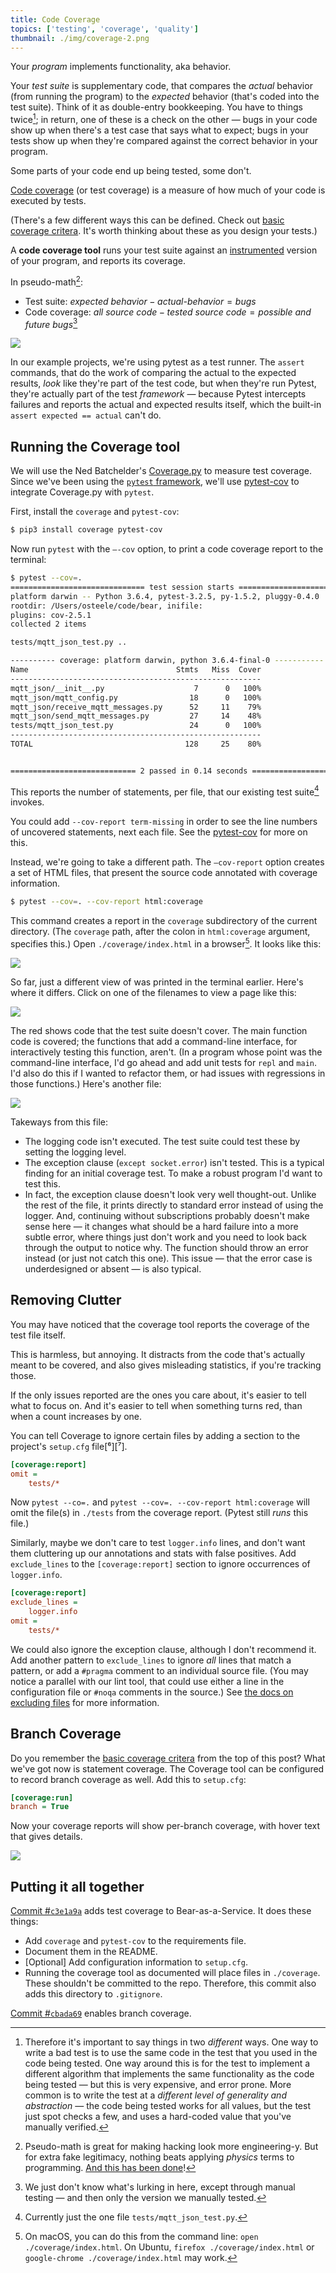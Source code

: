 ```yaml
---
title: Code Coverage
topics: ['testing', 'coverage', 'quality']
thumbnail: ./img/coverage-2.png
---
```


Your *program* implements functionality, aka behavior.

Your *test suite* is supplementary code, that compares the *actual* behavior (from running the program) to the *expected* behavior (that's coded into the test suite). Think of it as double-entry bookkeeping. You have to things twice[^1]; in return, one of these is a check on the other — bugs in your code show up when there's a test case that says what to expect; bugs in your tests show up when they're compared against the correct behavior in your program.

Some parts of your code end up being tested, some don't.

[Code coverage](https://en.wikipedia.org/wiki/Code_coverage) (or test coverage) is a measure of how much of your code is executed by tests.

(There's a few different ways this can be defined. Check out [basic coverage critera](https://en.wikipedia.org/wiki/Code_coverage#Basic_coverage_criteria). It's worth thinking about these as you design your tests.)

A **code coverage tool** runs your test suite against an [instrumented](https://en.wikipedia.org/wiki/Instrumentation_(computer_programming)) version of your program, and reports its coverage.

In pseudo-math[^2]:

* Test suite: $\textit{expected behavior} - \textit{actual-behavior} = \textit{bugs}$
* Code coverage: $\textit{all source code} - \textit{tested source code} = \textit{possible and future bugs}$[^3]

![](../img/code-coverage.png)

In our example projects, we're using pytest as a test runner. The `assert` commands, that do the work of comparing the actual to the expected results, *look* like they're part of the test code, but when they're run Pytest, they're actually part of the test *framework*  — because Pytest intercepts failures and reports the actual and expected results itself, which the built-in `assert expected == actual` can't do.

[^1]: Therefore it's important to say things in two *different* ways. One way to write a bad test is to use the same code in the test that you used in the code being tested. One way around this is for the test to implement a different algorithm that implements the same functionality as the code being tested — but this is very expensive, and error prone. More common is to write the test at a *different level of generality and abstraction* — the code being tested works for all values, but the test just spot checks a few, and uses a hard-coded value that you've manually verified.
[^2]: Pseudo-math is great for making hacking look more engineering-y. But for extra fake legitimacy, nothing beats applying *physics* terms to programming. [And this has been done](https://en.wikipedia.org/wiki/Heisenbug)!
[^3]: We just don't know what's lurking in here, except through manual testing — and then only the version we manually tested.

## Running the Coverage tool

We will use the Ned Batchelder's [Coverage.py](https://coverage.readthedocs.io/en/coverage-4.5/) to measure test coverage. Since we've been using the [`pytest` framework](https://docs.pytest.org/en/latest/), we'll use [pytest-cov](https://pypi.python.org/pypi/pytest-cov) to integrate Coverage.py with `pytest`.

First, install the `coverage` and `pytest-cov`:

```bash
$ pip3 install coverage pytest-cov
```

Now run `pytest` with the `—-cov` option, to print a code coverage report to the terminal:

```bash
$ pytest --cov=.
============================== test session starts ===============================
platform darwin -- Python 3.6.4, pytest-3.2.5, py-1.5.2, pluggy-0.4.0
rootdir: /Users/osteele/code/bear, inifile:
plugins: cov-2.5.1
collected 2 items

tests/mqtt_json_test.py ..

---------- coverage: platform darwin, python 3.6.4-final-0 -----------
Name                                 Stmts   Miss  Cover
--------------------------------------------------------
mqtt_json/__init__.py                    7      0   100%
mqtt_json/mqtt_config.py                18      0   100%
mqtt_json/receive_mqtt_messages.py      52     11    79%
mqtt_json/send_mqtt_messages.py         27     14    48%
tests/mqtt_json_test.py                 24      0   100%
--------------------------------------------------------
TOTAL                                  128     25    80%


============================ 2 passed in 0.14 seconds ============================

```

This reports the number of statements, per file, that our existing test suite[^4]  invokes.

You could add  `--cov-report term-missing` in order to see the line numbers of uncovered statements, next each file. See the [pytest-cov](https://pypi.python.org/pypi/pytest-cov) for more on this.

Instead, we're going to take a different path. The `—cov-report` option creates a set of HTML files, that present the source code annotated with coverage information.

```bash
$ pytest --cov=. --cov-report html:coverage
```

This command creates a report in the `coverage` subdirectory of the current directory. (The `coverage` path, after the colon in `html:coverage` argument, specifies this.) Open `./coverage/index.html` in a browser[^5]. It looks like this:

![](../img/coverage-1.png)

So far, just a different view of was printed in the terminal earlier. Here's where it differs. Click on one of the filenames to view a page like this:

![](../img/coverage-2.png)

The red shows code that the test suite doesn't cover. The main function code is covered; the functions that add a command-line interface, for interactively testing this function, aren't. (In a program whose point was the command-line interface, I'd go ahead and add unit tests for `repl` and `main`. I'd also do this if I wanted to refactor them, or had issues with regressions in those functions.) Here's another file:

![](../img/coverage-3.png)

Takeways from this file:

* The logging code isn't executed. The test suite could test these by setting the logging level.
* The exception clause (`except socket.error`) isn't tested. This is a typical finding for an initial coverage test. To make a robust program I'd want to test this.
* In fact, the exception clause doesn't look very well thought-out. Unlike the rest of the file, it prints directly to standard error instead of using the logger. And, continuing without subscriptions probably doesn't make sense here — it changes what should be a hard failure into a more subtle error, where things just don't work and you need to look back through the output to notice why. The function should throw an error instead (or just not catch this one). This issue — that the error case is underdesigned or absent — is also typical.

## Removing Clutter

You may have noticed that the coverage tool reports the coverage of the test file itself.

This is harmless, but annoying. It distracts from the code that's actually meant to be covered, and also gives misleading statistics, if you're tracking those.

If the only issues reported are the ones you care about, it's easier to tell what to focus on. And it's easier to tell when something turns red, than when a count increases by one.

You can tell Coverage to ignore certain files by adding a section to the project's  `setup.cfg`  file[⁶][⁷].

```ini
[coverage:report]
omit =
    tests/*
```

Now `pytest --co=.` and `pytest --cov=. --cov-report html:coverage` will omit the file(s) in `./tests` from the coverage report. (Pytest still *runs* this file.)

Similarly, maybe we don't care to test `logger.info` lines, and don't want them cluttering up our annotations and stats with false positives. Add  `exclude_lines`  to the `[coverage:report]` section to ignore occurrences of `logger.info`.

```ini
[coverage:report]
exclude_lines =
    logger.info
omit =
    tests/*
```

We could also ignore the exception clause, although I don't recommend it. Add another pattern to `exclude_lines` to ignore *all* lines that match a pattern, or add a `#pragma` comment to an individual source file. (You may notice a parallel with our lint tool, that could use either a line in the configuration file or `#noqa` comments in the source.) See [the docs on excluding files](https://coverage.readthedocs.io/en/coverage-4.5/excluding.html) for more information.

## Branch Coverage

Do you remember the [basic coverage critera](https://en.wikipedia.org/wiki/Code_coverage#Basic_coverage_criteria) from the top of this post? What we've got now is statement coverage. The Coverage tool can be configured to record branch coverage as well. Add this to `setup.cfg`:

```ini
[coverage:run]
branch = True
```

Now your coverage reports will show per-branch coverage, with hover text that gives details.

![](../img/coverage-4.png)

## Putting it all together

[Commit #`c3e1a9a`](https://github.com/olinlibrary/bear-as-a-service/commit/c3e1a9a) adds test coverage to Bear-as-a-Service. It does these things:

* Add `coverage` and `pytest-cov` to the requirements file.
* Document them in the README.
* [Optional] Add configuration information to `setup.cfg`.
* Running the coverage tool as documented will place files in `./coverage`. These shouldn't be committed to the repo. Therefore, this commit also adds this directory to `.gitignore`.

[Commit #`cbada69`](https://github.com/olinlibrary/bear-as-a-service/commit/cbada69) enables branch coverage.

[^4]: Currently just the one file `tests/mqtt_json_test.py`.
[^5]: On macOS, you can do this from the command line: `open ./coverage/index.html`. On Ubuntu, `firefox ./coverage/index.html` or `google-chrome ./coverage/index.html` may work.
[^6]: We created this file when we configured `flake8`, and updated it with an `[isort]` section in order to configure `flake8-isort`.
[^7]: You could also specify the file(s) to omit as a command-line option to `pytest`. Putting it in the configuration file means it's shared across time — you'll get the benefit of the options later — and space — your collaborators and CI server will use the same options.
